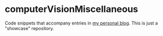# computerVisionMiscellaneous

Code snippets that accompany entries in [my personal blog](https://agarnung.github.io/blog/). This is just a "showcase" repository.
